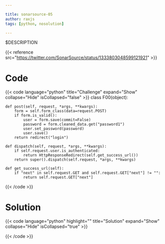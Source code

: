 ```yaml
---

title: sonarsource-05
author: raxjs
tags: [python, nosolution]

---
```


$DESCRIPTION

<!--more-->
{{< reference src="https://twitter.com/SonarSource/status/1333803048599121921" >}}

# Code
{{< code language="python"  title="Challenge" expand="Show" collapse="Hide" isCollapsed="false" >}}
class F00(object):

    def post(self, request, *args, **kwargs):
        form = self.form_class(data=request.POST)
        if form.is_valid():
            user = form.save(commit=False)
            password = form.cleaned_data.get("password1")
            user.set_password(password)
            user.save()
        return redirect("login")

    def dispatch(self, request, *args, **kwargs):
        if self.request.user.is_authenticated:
            return HttpResponseRedirect(self.get_success_url())
        return super().dispatch(self.request, *args, **kwargs)

    def get_success_url(self):
        if "next" in self.request.GET and self.request.GET["next"] != "":
            return self.request.GET["next"]

{{< /code >}}

# Solution
{{< code language="python" highlight="" title="Solution" expand="Show" collapse="Hide" isCollapsed="true" >}}

{{< /code >}}